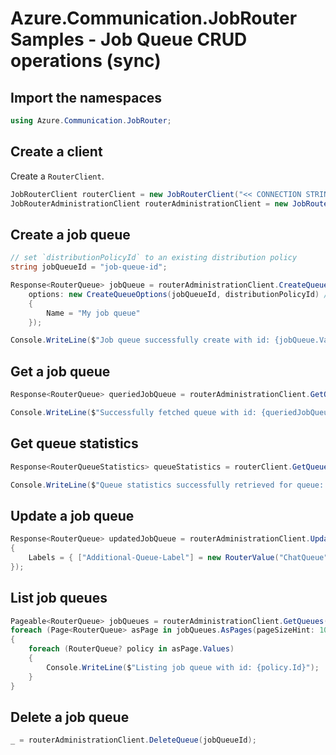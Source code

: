 # Azure.Communication.JobRouter Samples - Job Queue CRUD operations (sync)

## Import the namespaces

```C# Snippet:Azure_Communication_JobRouter_Tests_Samples_UsingStatements
using Azure.Communication.JobRouter;
```

## Create a client

Create a `RouterClient`.

```C# Snippet:Azure_Communication_JobRouter_Tests_Samples_CreateClient
JobRouterClient routerClient = new JobRouterClient("<< CONNECTION STRING >>");
JobRouterAdministrationClient routerAdministrationClient = new JobRouterAdministrationClient("<< CONNECTION STRING >>");
```

## Create a job queue

```C# Snippet:Azure_Communication_JobRouter_Tests_Samples_Crud_CreateJobQueue
// set `distributionPolicyId` to an existing distribution policy
string jobQueueId = "job-queue-id";

Response<RouterQueue> jobQueue = routerAdministrationClient.CreateQueue(
    options: new CreateQueueOptions(jobQueueId, distributionPolicyId) // this is optional
    {
        Name = "My job queue"
    });

Console.WriteLine($"Job queue successfully create with id: {jobQueue.Value.Id}");
```

## Get a job queue

```C# Snippet:Azure_Communication_JobRouter_Tests_Samples_Crud_GetJobQueue
Response<RouterQueue> queriedJobQueue = routerAdministrationClient.GetQueue(jobQueueId);

Console.WriteLine($"Successfully fetched queue with id: {queriedJobQueue.Value.Id}");
```

## Get queue statistics

```C# Snippet:Azure_Communication_JobRouter_Tests_Samples_Crud_GetJobQueueStat
Response<RouterQueueStatistics> queueStatistics = routerClient.GetQueueStatistics(jobQueueId);

Console.WriteLine($"Queue statistics successfully retrieved for queue: {JsonSerializer.Serialize(queueStatistics.Value)}");
```

## Update a job queue

```C# Snippet:Azure_Communication_JobRouter_Tests_Samples_Crud_UpdateGetJobQueue
Response<RouterQueue> updatedJobQueue = routerAdministrationClient.UpdateQueue(new RouterQueue(jobQueueId)
{
    Labels = { ["Additional-Queue-Label"] = new RouterValue("ChatQueue") }
});
```

## List job queues

```C# Snippet:Azure_Communication_JobRouter_Tests_Samples_Crud_GetJobQueues
Pageable<RouterQueue> jobQueues = routerAdministrationClient.GetQueues(cancellationToken: default);
foreach (Page<RouterQueue> asPage in jobQueues.AsPages(pageSizeHint: 10))
{
    foreach (RouterQueue? policy in asPage.Values)
    {
        Console.WriteLine($"Listing job queue with id: {policy.Id}");
    }
}
```

## Delete a job queue

```C# Snippet:Azure_Communication_JobRouter_Tests_Samples_Crud_DeleteJobQueue
_ = routerAdministrationClient.DeleteQueue(jobQueueId);
```
